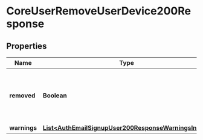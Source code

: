 

# CoreUserRemoveUserDevice200Response


## Properties

| Name | Type | Description | Notes |
|------------ | ------------- | ------------- | -------------|
|**removed** | **Boolean** | True if removed, false if not removed because it doesn&#39;t exists |  |
|**warnings** | [**List&lt;AuthEmailSignupUser200ResponseWarningsInner&gt;**](AuthEmailSignupUser200ResponseWarningsInner.md) |  |  [optional] |



